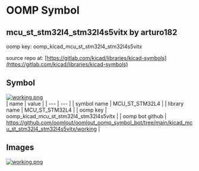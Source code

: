 # OOMP Symbol  
## mcu_st_stm32l4_stm32l4s5vitx  by arturo182  
  
oomp key: oomp_kicad_mcu_st_stm32l4_stm32l4s5vitx  
  
source repo at: [https://gitlab.com/kicad/libraries/kicad-symbols](https://gitlab.com/kicad/libraries/kicad-symbols)  
## Symbol  
  
[![working.png](working_600.png)](working.png)  
| name | value | 
| --- | --- | 
| symbol name | MCU_ST_STM32L4 | 
| library name | MCU_ST_STM32L4 | 
| oomp key | oomp_kicad_mcu_st_stm32l4_stm32l4s5vitx | 
| oomp bot github | https://github.com/oomlout/oomlout_oomp_symbol_bot/tree/main/kicad_mcu_st_stm32l4_stm32l4s5vitx/working | 
## Images  
  
[![working.png](working_140.png)](working.png)  
